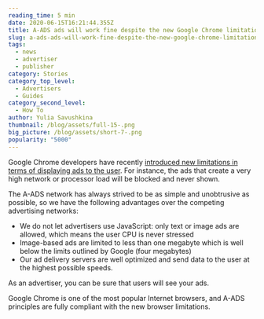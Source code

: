 ```yaml
---
reading_time: 5 min
date: 2020-06-15T16:21:44.355Z
title: A-ADS ads will work fine despite the new Google Chrome limitations
slug: a-ads-ads-will-work-fine-despite-the-new-google-chrome-limitations
tags:
  - news
  - advertiser
  - publisher
category: Stories
category_top_level:
  - Advertisers
  - Guides
category_second_level:
  - How To
author: Yulia Savushkina
thumbnail: /blog/assets/full-15-.png
big_picture: /blog/assets/short-7-.png
popularity: "5000"
---
```

Google Chrome developers have recently <a href="https://developers.google.com/web/updates/2020/05/heavy-ad-interventions" rel="nofollow">introduced new limitations in terms of displaying ads to the user</a>. For instance, the ads that create a very high network or processor load will be blocked and never shown.

The A-ADS network has always strived to be as simple and unobtrusive as possible, so we have the following advantages over the competing advertising networks:

* We do not let advertisers use JavaScript: only text or image ads are allowed, which means the user CPU is never stressed
* Image-based ads are limited to less than one megabyte which is well below the limits outlined by Google (four megabytes)
* Our ad delivery servers are well optimized and send data to the user at the highest possible speeds.

As an advertiser, you can be sure that users will see your ads.

Google Chrome is one of the most popular Internet browsers, and A-ADS principles are fully compliant with the new browser limitations.